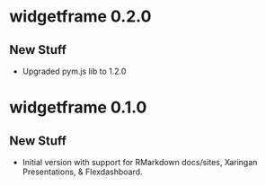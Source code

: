 # widgetframe 0.2.0

## New Stuff

* Upgraded pym.js lib to 1.2.0

# widgetframe 0.1.0

## New Stuff

* Initial version with support for RMarkdown docs/sites, Xaringan Presentations, & Flexdashboard.



